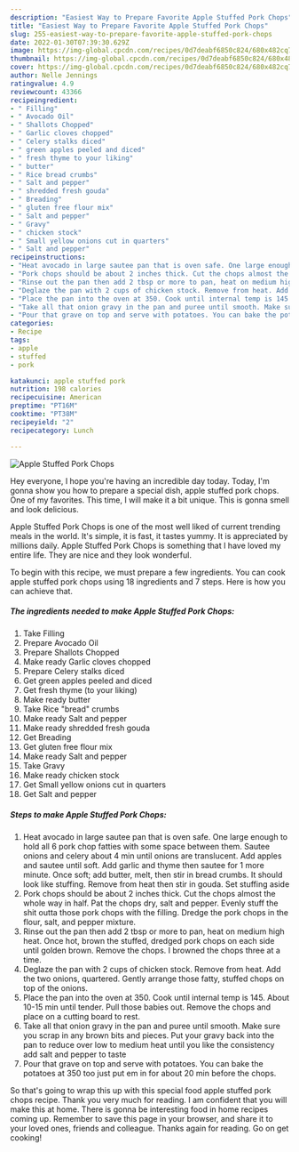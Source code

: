 ```yaml
---
description: "Easiest Way to Prepare Favorite Apple Stuffed Pork Chops"
title: "Easiest Way to Prepare Favorite Apple Stuffed Pork Chops"
slug: 255-easiest-way-to-prepare-favorite-apple-stuffed-pork-chops
date: 2022-01-30T07:39:30.629Z
image: https://img-global.cpcdn.com/recipes/0d7deabf6850c824/680x482cq70/apple-stuffed-pork-chops-recipe-main-photo.jpg
thumbnail: https://img-global.cpcdn.com/recipes/0d7deabf6850c824/680x482cq70/apple-stuffed-pork-chops-recipe-main-photo.jpg
cover: https://img-global.cpcdn.com/recipes/0d7deabf6850c824/680x482cq70/apple-stuffed-pork-chops-recipe-main-photo.jpg
author: Nelle Jennings
ratingvalue: 4.9
reviewcount: 43366
recipeingredient:
- " Filling"
- " Avocado Oil"
- " Shallots Chopped"
- " Garlic cloves chopped"
- " Celery stalks diced"
- " green apples peeled and diced"
- " fresh thyme to your liking"
- " butter"
- " Rice bread crumbs"
- " Salt and pepper"
- " shredded fresh gouda"
- " Breading"
- " gluten free flour mix"
- " Salt and pepper"
- " Gravy"
- " chicken stock"
- " Small yellow onions cut in quarters"
- " Salt and pepper"
recipeinstructions:
- "Heat avocado in large sautee pan that is oven safe. One large enough to hold all 6 pork chop fatties with some space between them. Sautee onions and celery about 4 min until onions are translucent. Add apples and sautee until soft. Add garlic and thyme then sautee for 1 more minute. Once soft; add butter, melt, then stir in bread crumbs. It should look like stuffing. Remove from heat then stir in gouda. Set stuffing aside"
- "Pork chops should be about 2 inches thick. Cut the chops almost the whole way in half. Pat the chops dry, salt and pepper. Evenly stuff the shit outta those pork chops with the filling. Dredge the pork chops in the flour, salt, and pepper mixture."
- "Rinse out the pan then add 2 tbsp or more to pan, heat on medium high heat. Once hot, brown the stuffed, dredged pork chops on each side until golden brown. Remove the chops. I browned the chops three at a time."
- "Deglaze the pan with 2 cups of chicken stock. Remove from heat. Add the two onions, quartered. Gently arrange those fatty, stuffed chops on top of the onions."
- "Place the pan into the oven at 350. Cook until internal temp is 145. About 10-15 min until tender. Pull those babies out. Remove the chops and place on a cutting board to rest."
- "Take all that onion gravy in the pan and puree until smooth. Make sure you scrap in any brown bits and pieces. Put your gravy back into the pan to reduce over low to medium heat until you like the consistency add salt and pepper to taste"
- "Pour that grave on top and serve with potatoes. You can bake the potatoes at 350 too just put em in for about 20 min before the chops."
categories:
- Recipe
tags:
- apple
- stuffed
- pork

katakunci: apple stuffed pork 
nutrition: 198 calories
recipecuisine: American
preptime: "PT16M"
cooktime: "PT38M"
recipeyield: "2"
recipecategory: Lunch

---
```



![Apple Stuffed Pork Chops](https://img-global.cpcdn.com/recipes/0d7deabf6850c824/680x482cq70/apple-stuffed-pork-chops-recipe-main-photo.jpg)

Hey everyone, I hope you're having an incredible day today. Today, I'm gonna show you how to prepare a special dish, apple stuffed pork chops. One of my favorites. This time, I will make it a bit unique. This is gonna smell and look delicious.

Apple Stuffed Pork Chops is one of the most well liked of current trending meals in the world. It's simple, it is fast, it tastes yummy. It is appreciated by millions daily. Apple Stuffed Pork Chops is something that I have loved my entire life. They are nice and they look wonderful.




To begin with this recipe, we must prepare a few ingredients. You can cook apple stuffed pork chops using 18 ingredients and 7 steps. Here is how you can achieve that.

<!--inarticleads1-->

##### The ingredients needed to make Apple Stuffed Pork Chops:

1. Take  Filling
1. Prepare  Avocado Oil
1. Prepare  Shallots Chopped
1. Make ready  Garlic cloves chopped
1. Prepare  Celery stalks diced
1. Get  green apples peeled and diced
1. Get  fresh thyme (to your liking)
1. Make ready  butter
1. Take  Rice &#34;bread&#34; crumbs
1. Make ready  Salt and pepper
1. Make ready  shredded fresh gouda
1. Get  Breading
1. Get  gluten free flour mix
1. Make ready  Salt and pepper
1. Take  Gravy
1. Make ready  chicken stock
1. Get  Small yellow onions cut in quarters
1. Get  Salt and pepper




<!--inarticleads2-->

##### Steps to make Apple Stuffed Pork Chops:

1. Heat avocado in large sautee pan that is oven safe. One large enough to hold all 6 pork chop fatties with some space between them. Sautee onions and celery about 4 min until onions are translucent. Add apples and sautee until soft. Add garlic and thyme then sautee for 1 more minute. Once soft; add butter, melt, then stir in bread crumbs. It should look like stuffing. Remove from heat then stir in gouda. Set stuffing aside
1. Pork chops should be about 2 inches thick. Cut the chops almost the whole way in half. Pat the chops dry, salt and pepper. Evenly stuff the shit outta those pork chops with the filling. Dredge the pork chops in the flour, salt, and pepper mixture.
1. Rinse out the pan then add 2 tbsp or more to pan, heat on medium high heat. Once hot, brown the stuffed, dredged pork chops on each side until golden brown. Remove the chops. I browned the chops three at a time.
1. Deglaze the pan with 2 cups of chicken stock. Remove from heat. Add the two onions, quartered. Gently arrange those fatty, stuffed chops on top of the onions.
1. Place the pan into the oven at 350. Cook until internal temp is 145. About 10-15 min until tender. Pull those babies out. Remove the chops and place on a cutting board to rest.
1. Take all that onion gravy in the pan and puree until smooth. Make sure you scrap in any brown bits and pieces. Put your gravy back into the pan to reduce over low to medium heat until you like the consistency add salt and pepper to taste
1. Pour that grave on top and serve with potatoes. You can bake the potatoes at 350 too just put em in for about 20 min before the chops.




So that's going to wrap this up with this special food apple stuffed pork chops recipe. Thank you very much for reading. I am confident that you will make this at home. There is gonna be interesting food in home recipes coming up. Remember to save this page in your browser, and share it to your loved ones, friends and colleague. Thanks again for reading. Go on get cooking!
